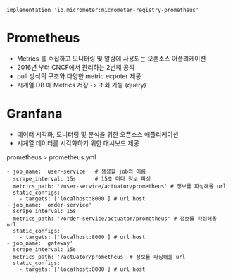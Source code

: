 ```
implementation 'io.micrometer:micrometer-registry-prometheus'
```

# Prometheus
- Metrics 를 수집하고 모니터링 및 알람에 사용되는 오픈소스 어플리케이션
- 2016년 부터 CNCF에서 관리하는 2번째 공식 
- pull 방식의 구조와 다양한 metric ecpoter 제공
- 시계열 DB 에 Metrics 저장 -> 조회 가능 (query)


# Granfana
- 데이터 시각화, 모니터링 및 분석을 위한 오픈소스 애플리케이션
- 시계열 데이터를 시각화하기 위한 대시보드 제공


prometheus > prometheus.yml
```
- job_name: 'user-service'  # 생성할 job의 이름
  scrape_interval: 15s      # 15초 마다 정보 파싱
  metrics_path: '/user-service/actuator/prometheus' # 정보를 파싱해올 url
  static_configs:
    - targets: ['localhost:8000'] # url host
- job_name: 'order-service'
  scrape_interval: 15s
  metrics_path: '/order-service/actuator/prometheus' # 정보를 파싱해올 url
  static_configs:
    - targets: ['localhost:8000'] # url host
- job_name: 'gateway'
  scrape_interval: 15s
  metrics_path: '/actuator/prometheus' # 정보를 파싱해올 url
  static_configs:
    - targets: ['localhost:8000'] # url host
```
